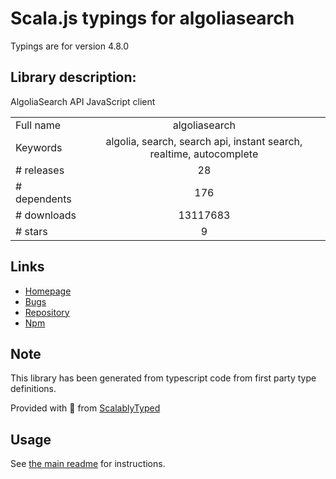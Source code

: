 
# Scala.js typings for algoliasearch

Typings are for version 4.8.0

## Library description:
AlgoliaSearch API JavaScript client

|                    |                 |
| ------------------ | :-------------: |
| Full name          | algoliasearch |
| Keywords           | algolia, search, search api, instant search, realtime, autocomplete |
| # releases         | 28 |
| # dependents       | 176 |
| # downloads        | 13117683 |
| # stars            | 9 |

## Links
- [Homepage](https://www.algolia.com/doc/api-client/javascript/)
- [Bugs](https://github.com/algolia/algoliasearch-client-js/issues)
- [Repository](https://github.com/algolia/algoliasearch-client-js)
- [Npm](https://www.npmjs.com/package/algoliasearch)
    


## Note
This library has been generated from typescript code from first party type definitions.

Provided with :purple_heart: from [ScalablyTyped](https://github.com/oyvindberg/ScalablyTyped)

## Usage
See [the main readme](../../readme.md) for instructions.


